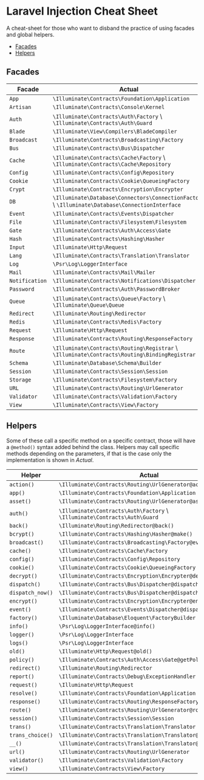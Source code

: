 # Laravel Injection Cheat Sheet
A cheat-sheet for those who want to disband the practice of using facades and global helpers.

- [Facades](#facades)
- [Helpers](#helpers)

## Facades
|Facade   |Actual   |
|---|---|
|`App`   |`\Illuminate\Contracts\Foundation\Application`   |
|`Artisan`   |`\Illuminate\Contracts\Console\Kernel`   |
|`Auth`   |`\Illuminate\Contracts\Auth\Factory` \ `\Illuminate\Contracts\Auth\Guard`   |
|`Blade`   |`\Illuminate\View\Compilers\BladeCompiler`   |
|`Broadcast`   |`\Illuminate\Contracts\Broadcasting\Factory`   |
|`Bus`   |`\Illuminate\Contracts\Bus\Dispatcher`   |
|`Cache`   |`\Illuminate\Contracts\Cache\Factory` \ `\Illuminate\Contracts\Cache\Repository`   |
|`Config`   |`\Illuminate\Contracts\Config\Repository`   |
|`Cookie`   |`\Illuminate\Contracts\Cookie\QueueingFactory`   |
|`Crypt`   |`\Illuminate\Contracts\Encryption\Encrypter`   |
|`DB`   |`\Illuminate\Database\Connectors\ConnectionFactory` \ `\Illuminate\Database\ConnectionInterface`   |
|`Event`   |`\Illuminate\Contracts\Events\Dispatcher`   |
|`File`   |`\Illuminate\Contracts\Filesystem\Filesystem`   |
|`Gate`   |`\Illuminate\Contracts\Auth\Access\Gate`   |
|`Hash`   |`\Illuminate\Contracts\Hashing\Hasher`   |
|`Input`   |`\Illuminate\Http\Request`   |
|`Lang`   |`\Illuminate\Contracts\Translation\Translator`   |
|`Log`   |`\Psr\Log\LoggerInterface`   |
|`Mail`   |`\Illuminate\Contracts\Mail\Mailer`   |
|`Notification`   |`\Illuminate\Contracts\Notifications\Dispatcher`   |
|`Password`   |`\Illuminate\Contracts\Auth\PasswordBroker`   |
|`Queue`   |`\Illuminate\Contracts\Queue\Factory` \ `\Illuminate\Queue\Queue`   |
|`Redirect`   |`\Illuminate\Routing\Redirector`   |
|`Redis`   |`\Illuminate\Contracts\Redis\Factory`   |
|`Request`   |`\Illuminate\Http\Request`   |
|`Response`   |`\Illuminate\Contracts\Routing\ResponseFactory`   |
|`Route`   |`\Illuminate\Contracts\Routing\Registrar` \ `\Illuminate\Contracts\Routing\BindingRegistrar`   |
|`Schema`   |`\Illuminate\Database\Schema\Builder`   |
|`Session`   |`\Illuminate\Contracts\Session\Session`   |
|`Storage`   |`\Illuminate\Contracts\Filesystem\Factory`   |
|`URL`   |`\Illuminate\Contracts\Routing\UrlGenerator`   |
|`Validator`   |`\Illuminate\Contracts\Validation\Factory`   |
|`View`   |`\Illuminate\Contracts\View\Factory`   |

## Helpers
Some of these call a specific method on a specific contract, those will have a `@method()` syntax added behind the class.
Helpers may call specific methods depending on the parameters, if that is the case only the implementation is shown in _Actual_.

|Helper   |Actual   |
|---|---|
|`action()`   |`\Illuminate\Contracts\Routing\UrlGenerator@action()`   |
|`app()`   |`\Illuminate\Contracts\Foundation\Application`   |
|`asset()`   |`\Illuminate\Contracts\Routing\UrlGenerator@asset()`   |
|`auth()`   |`\Illuminate\Contracts\Auth\Factory` \ `\Illuminate\Contracts\Auth\Guard`   |
|`back()`   |`\Illuminate\Routing\Redirector@back()`   |
|`bcrypt()`   |`\Illuminate\Contracts\Hashing\Hasher@make()`   |
|`broadcast()`   |`\Illuminate\Contracts\Broadcasting\Factory@event()`   |
|`cache()`   |`\Illuminate\Contracts\Cache\Factory`   |
|`config()`   |`\Illuminate\Contracts\Config\Repository`   |
|`cookie()`   |`\Illuminate\Contracts\Cookie\QueueingFactory`   |
|`decrypt()`   |`\Illuminate\Contracts\Encryption\Encrypter@decrypt()`   |
|`dispatch()`   |`\Illuminate\Contracts\Bus\Dispatcher@dispatch()`   |
|`dispatch_now()`   |`\Illuminate\Contracts\Bus\Dispatcher@dispatchNow()`   |
|`encrypt()`   |`\Illuminate\Contracts\Encryption\Encrypter@encrypt()`   |
|`event()`   |`\Illuminate\Contracts\Events\Dispatcher@dispatch()`   |
|`factory()`   |`\Illuminate\Database\Eloquent\FactoryBuilder`   |
|`info()`   |`\Psr\Log\LoggerInterface@info()`   |
|`logger()`   |`\Psr\Log\LoggerInterface`   |
|`logs()`   |`\Psr\Log\LoggerInterface`   |
|`old()`   |`\Illuminate\Http\Request@old()`   |
|`policy()`   |`\Illuminate\Contracts\Auth\Access\Gate@getPolicyFor()`   |
|`redirect()`   |`\Illuminate\Routing\Redirector`   |
|`report()`   |`\Illuminate\Contracts\Debug\ExceptionHandler`   |
|`request()`   |`\Illuminate\Http\Request`   |
|`resolve()`   |`\Illuminate\Contracts\Foundation\Application`   |
|`response()`   |`\Illuminate\Contracts\Routing\ResponseFactory`   |
|`route()`   |`\Illuminate\Contracts\Routing\UrlGenerator@route()`   |
|`session()`   |`\Illuminate\Contracts\Session\Session`   |
|`trans()`   |`\Illuminate\Contracts\Translation\Translator`   |
|`trans_choice()`   |`\Illuminate\Contracts\Translation\Translator@transChoice()`   |
|`__()`   |`\Illuminate\Contracts\Translation\Translator@getFromJson()`   |
|`url()`   |`\Illuminate\Contracts\Routing\UrlGenerator`   |
|`validator()`   |`\Illuminate\Contracts\Validation\Factory`   |
|`view()`   |`\Illuminate\Contracts\View\Factory`   |

